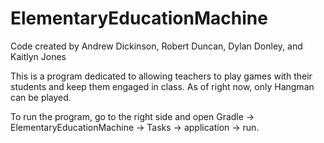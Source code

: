 # ElementaryEducationMachine

Code created by Andrew Dickinson, Robert Duncan, Dylan Donley, and Kaitlyn Jones

This is a program dedicated to allowing teachers to play games with their students and keep them engaged in class. As of right now, only Hangman can be played. 

To run the program, go to the right side and open Gradle -> ElementaryEducationMachine -> Tasks -> application -> run.
